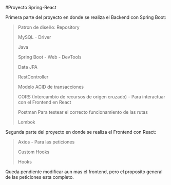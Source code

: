 #Proyecto Spring-React

Primera parte del proyecto en donde se realiza el Backend con Spring Boot:

> Patron de diseño: Repository
>
> MySQL - Driver
>
> Java
>
> Spring Boot - Web - DevTools
>
> Data JPA
>
> RestController
>
> Modelo ACID de transacciones
>
> CORS (Intercambio de recursos de origen cruzado) - Para interactuar con el Frontend en React
>
> Postman Para testear el correcto funcionamiento de las rutas
>
> Lombok

Segunda parte del proyecto en donde se realiza el Frontend con React:

> Axios - Para las peticiones
>
> Custom Hooks
>
> Hooks

Queda pendiente modificar aun mas el frontend, pero el proposito general de las peticiones esta completo.
